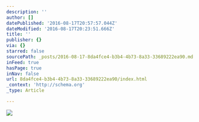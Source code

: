 ```yaml
---
description: ''
author: []
datePublished: '2016-08-17T20:57:57.044Z'
dateModified: '2016-08-17T20:23:51.666Z'
title: ''
publisher: {}
via: {}
starred: false
sourcePath: _posts/2016-08-17-8da4fce4-b3b4-4b73-8a33-33689222ea90.md
inFeed: true
hasPage: true
inNav: false
url: 8da4fce4-b3b4-4b73-8a33-33689222ea90/index.html
_context: 'http://schema.org'
_type: Article

---
```

![](https://the-grid-user-content.s3-us-west-2.amazonaws.com/a8c7e615-7177-468f-888a-383f23e1ba86.jpg)